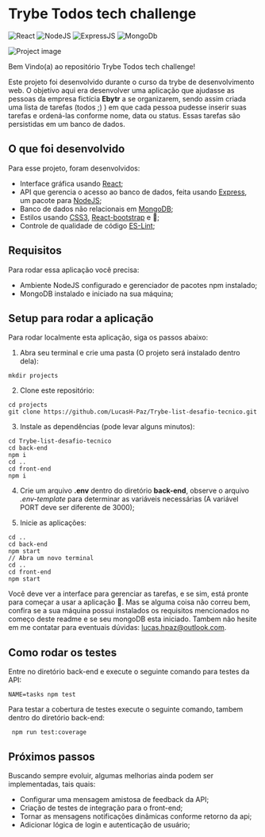 # Trybe Todos tech challenge
![React](https://img.shields.io/badge/React-20232A?style=for-the-badge&logo=react&logoColor=61DAFB) ![NodeJS](https://img.shields.io/badge/Node.js-339933?style=for-the-badge&logo=nodedotjs&logoColor=white) ![ExpressJS](https://img.shields.io/badge/Express.js-000000?style=for-the-badge&logo=express&logoColor=white) ![MongoDb](https://img.shields.io/badge/MongoDB-4EA94B?style=for-the-badge&logo=mongodb&logoColor=white)

![Project image](https://raw.githubusercontent.com/LucasH-Paz/Trybe-list-desafio-tecnico/master/assets/Captura%20de%20tela%20de%202021-11-05%2010-38-58.png)

Bem Vindo(a) ao repositório Trybe Todos tech challenge!

Este projeto foi desenvolvido durante o curso da trybe de desenvolvimento web. O objetivo aqui era desenvolver uma aplicação que ajudasse as pessoas da empresa fictícia **Ebytr** a se organizarem, sendo assim criada uma lista de tarefas (todos ;) ) em que cada pessoa pudesse inserir suas tarefas e ordená-las conforme nome, data ou status. Essas tarefas são persistidas em um banco de dados.

## O que foi desenvolvido
Para esse projeto, foram desenvolvidos:
- Interface gráfica usando [React](https://pt-br.reactjs.org/);
- API que gerencia o acesso ao banco de dados, feita usando [Express](https://expressjs.com/pt-br/), um pacote para [NodeJS](https://nodejs.org/en/);
- Banco de dados não relacionais em [MongoDB](https://github.com/nodkz/mongodb-memory-server);
- Estilos usando [CSS3](https://www.w3schools.com/css/), [React-bootstrap](https://react-bootstrap.github.io/) e 💚;
- Controle de qualidade de código [ES-Lint](https://eslint.org/);

## Requisitos
Para rodar essa aplicação você precisa:
- Ambiente NodeJS configurado e gerenciador de pacotes npm instalado;
- MongoDB instalado e iniciado na sua máquina;

## Setup para rodar a aplicação
Para rodar localmente esta aplicação, siga os passos abaixo:

1.  Abra seu terminal e crie uma pasta (O projeto será instalado dentro dela):

```
mkdir projects

```

2.  Clone este repositório:

```
cd projects
git clone https://github.com/LucasH-Paz/Trybe-list-desafio-tecnico.git

```

3.  Instale as dependências (pode levar alguns minutos):

```
cd Trybe-list-desafio-tecnico
cd back-end
npm i
cd ..
cd front-end
npm i

```
4.  Crie um arquivo **.env** dentro do diretório **back-end**, observe o arquivo *.env-template* para determinar as variáveis necessárias (A variável PORT deve ser diferente de 3000);

5.  Inicie as aplicações:
```
cd ..
cd back-end
npm start
// Abra um novo terminal
cd ..
cd front-end
npm start

```
Você deve ver a interface para gerenciar as tarefas, e se sim, está pronte para começar a usar a aplicação 🥳.
Mas se alguma coisa não correu bem, confira se a sua máquina possui instalados os requisitos mencionados no começo deste readme e se seu mongoDB esta iniciado. Tambem não hesite em me contatar para eventuais dúvidas: lucas.hpaz@outlook.com.

## Como rodar os testes
Entre no diretório back-end e execute o seguinte comando para testes da API:

    NAME=tasks npm test
Para testar a cobertura de testes execute o seguinte comando, tambem dentro do diretório back-end:

     npm run test:coverage

## Próximos passos
Buscando sempre evoluir, algumas melhorias ainda podem ser implementadas, tais quais:
- Configurar uma mensagem amistosa de feedback da API;
- Criação de testes de integração para o front-end;
- Tornar as mensagens notificações dinâmicas conforme retorno da api;
- Adicionar lógica de login e autenticação de usuário;